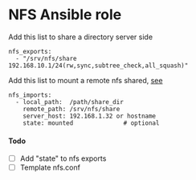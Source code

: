 # NFS Ansible role

Add this list to share a directory server side
```
nfs_exports:
  - "/srv/nfs/share        192.168.10.1/24(rw,sync,subtree_check,all_squash)"
```

Add this list to mount a remote nfs shared, [see](https://github.com/lunics/ansible_role_nfs/blob/public/defaults/main.yml)
```
nfs_imports:
  - local_path:  /path/share_dir
    remote_path: /srv/nfs/share
    server_host: 192.168.1.32 or hostname
    state: mounted              # optional
```

#### Todo
- [ ] Add "state" to nfs exports
- [ ] Template nfs.conf
